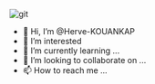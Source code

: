 ![git](https://github.com/Herve-KOUANKAP/Herve-KOUANKAP/assets/149209343/8cf065a1-d060-4919-b498-2d26cc5d6510)

- 👋 Hi, I’m @Herve-KOUANKAP 
- 👀 I’m interested 
- 🌱 I’m currently learning ...
- 💞️ I’m looking to collaborate on ...
- 📫 How to reach me ...

<!---
Herve-KOUANKAP/Herve-KOUANKAP is a ✨ special ✨ repository because its `README.md` (this file) appears on your GitHub profile.
You can click the Preview link to take a look at your changes.
--->
